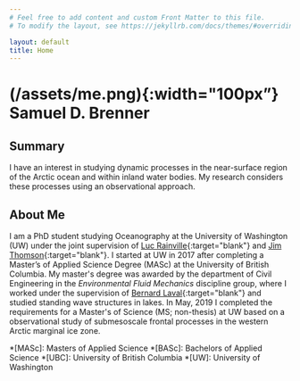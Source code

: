 ```yaml
---
# Feel free to add content and custom Front Matter to this file.
# To modify the layout, see https://jekyllrb.com/docs/themes/#overriding-theme-defaults

layout: default
title: Home
---
```


<!-- ![](/assets/me.png){:width="200px”} -->
<!-- # {% include inline_image.html file="me.png" %} Samuel D. Brenner  -->
# (/assets/me.png){:width="100px”} Samuel D. Brenner


<!-- *Masters of Science in Oceanography* (University of Washington, 2019)<br>
*Masters of Applied Science in Civil Engineering* (University of Britih Columbia, 2017)<br>
*Bachelors of Applied Science in Civil Engineering* (University of Britih Columbia, 2015) <br> -->


<!-- ![](/assets/IMG_6807.png "Photo credit: Amanda Camarato, 2018"){:width="400px"} -->



## Summary
I have an interest in studying dynamic processes in the near-surface region of the Arctic ocean and within inland water bodies.  My research considers these processes using an observational approach.  


## About Me

I am a PhD student studying Oceanography at the University of Washington (UW) under the joint supervision of [Luc Rainville](http://apl.uw.edu/people/profile.php?last_name=Rainville&first_name=Luc){:target="blank"} and [Jim Thomson](http://apl.uw.edu/people/profile.php?last_name=Thomson&first_name=Jim){:target="blank"}.  I started at UW in 2017 after completing a Master’s of Applied Science Degree (MASc) at the University of British Columbia.  My master's degree was awarded by the department of Civil Engineering in the *Environmental Fluid Mechanics* discipline group, where I worked under the supervision of [Bernard Laval](https://www.civil.ubc.ca/faculty/bernard-laval){:target="blank"} and studied standing wave structures in lakes.
In May, 2019 I completed the requirements for a Master's of Science (MS; non-thesis) at UW based on a observational study of submesoscale frontal processes in the western Arctic marginal ice zone.

<!-- My interest and current focus is on small-scale processes and mixing in the upper ocean; more information can be found on my [Research page](/research/). -->


*[MASc]: Masters of Applied Science
*[BASc]: Bachelors of Applied Science
*[UBC]: University of British Columbia
*[UW]: University of Washington
